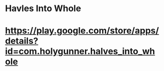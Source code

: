 # Havles Into Whole
# https://play.google.com/store/apps/details?id=com.holygunner.halves_into_whole

